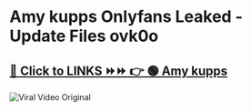
 # Amy kupps Onlyfans Leaked - Update Files ovk0o

## <h2><a href="https://clipsfans.com/Amy_kupps&ref=git">🔗 Click to LINKS ⏩⏩ 👉 🟢 Amy kupps </a></h2>

<a href="https://clipsfans.com/Amy_kupps&ref=git" rel="nofollow" data-target="animated-image.originalLink"><img src="https://i.ibb.co.com/xMMVF88/686577567.gif" alt="Viral Video Original" style="max-width: 100%; display: inline-block;" data-target="animated-image.originalImage"></a>

